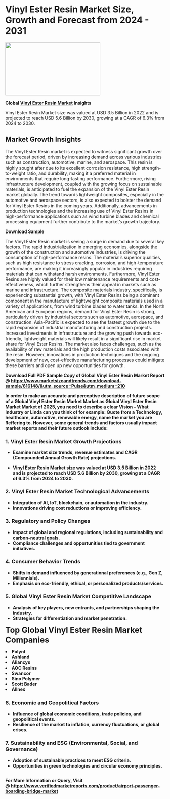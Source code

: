 <H1>Vinyl Ester Resin Market Size, Growth and Forecast from 2024 - 2031</H1><img class="aligncenter size-medium wp-image-584254" src="https://thirdeyenews.in/wp-content/uploads/2024/09/Global-Market-Research-300x168.jpeg" alt="" width="300" height="168" /><p><strong>Global&nbsp;<a href="https://www.marketsizeandtrends.com/download-sample/616148/&amp;utm_source=Pulse&amp;utm_medium=210">Vinyl Ester Resin Market</a> Insights</strong></p><p>Vinyl Ester Resin Market size was valued at USD 3.5 Billion in 2022 and is projected to reach USD 5.6 Billion by 2030, growing at a CAGR of 6.3% from 2024 to 2030.</p><p><h2>Market Growth Insights</h2> <p>The Vinyl Ester Resin market is expected to witness significant growth over the forecast period, driven by increasing demand across various industries such as construction, automotive, marine, and aerospace. This resin is highly sought after due to its excellent corrosion resistance, high strength-to-weight ratio, and durability, making it a preferred material in environments that require long-lasting performance. Furthermore, rising infrastructure development, coupled with the growing focus on sustainable materials, is anticipated to fuel the expansion of the Vinyl Ester Resin market globally. The trend towards lightweight composites, especially in the automotive and aerospace sectors, is also expected to bolster the demand for Vinyl Ester Resins in the coming years. Additionally, advancements in production technologies and the increasing use of Vinyl Ester Resins in high-performance applications such as wind turbine blades and chemical processing equipment further contribute to the market’s growth trajectory.</p> <p><strong>Download Sample</strong></p> <p>The Vinyl Ester Resin market is seeing a surge in demand due to several key factors. The rapid industrialization in emerging economies, alongside the growth of the construction and automotive industries, is driving the consumption of high-performance resins. The material’s superior qualities, such as high resistance to stress cracking, corrosion, and high-temperature performance, are making it increasingly popular in industries requiring materials that can withstand harsh environments. Furthermore, Vinyl Ester Resins are highly valued for their low maintenance requirements and cost-effectiveness, which further strengthens their appeal in markets such as marine and infrastructure. The composite materials industry, specifically, is experiencing substantial growth, with Vinyl Ester Resins being a dominant component in the manufacture of lightweight composite materials used in a variety of applications, from wind turbine blades to water tanks. In the North American and European regions, demand for Vinyl Ester Resin is strong, particularly driven by industrial sectors such as automotive, aerospace, and construction. Asia-Pacific is expected to see the fastest growth due to the rapid expansion of industrial manufacturing and construction projects. Increased investments in infrastructure and the growing push towards eco-friendly, lightweight materials will likely result in a significant rise in market share for Vinyl Ester Resins. The market also faces challenges, such as the availability of raw materials and the high production costs associated with the resin. However, innovations in production techniques and the ongoing development of new, cost-effective manufacturing processes could mitigate these barriers and open up new opportunities for growth.</p> <p><strong></p><p><span class=""><strong>Download Full PDF Sample Copy of Global Vinyl Ester Resin Market Report</strong> @ <a href="https://www.marketsizeandtrends.com/download-sample/616148/&amp;utm_source=Pulse&amp;utm_medium=210" target="_blank">https://www.marketsizeandtrends.com/download-sample/616148/&amp;utm_source=Pulse&amp;utm_medium=210</a></span></p><p>In order to make an accurate and perceptive description of future scope of a Global&nbsp;Vinyl Ester Resin Market Market as Global&nbsp;Vinyl Ester Resin Market Market of 2025, you need to describe a clear Vision &ndash; What Industry or Linda can you think of for example: Quote from a Technology, healthcare, automotive, renewable energy, name the market you are Reffering to. However, some general trends and factors usually impact market reports and their future outlook include:</p><h3>1.&nbsp;<strong>Vinyl Ester Resin Market Growth Projections</strong></h3><ul><li>Examine market size trends, revenue estimates and CAGR (Compounded Annual Growth Rate) projections.</li><li><p>Vinyl Ester Resin Market size was valued at USD 3.5 Billion in 2022 and is projected to reach USD 5.6 Billion by 2030, growing at a CAGR of 6.3% from 2024 to 2030.</p></li></ul><h3>2.&nbsp;<strong>Vinyl Ester Resin Market Technological Advancements</strong></h3><ul><li>Integration of AI, IoT, blockchain, or automation in the industry.</li><li>Innovations driving cost reductions or improving efficiency.</li></ul><h3>3.&nbsp;<strong>Regulatory and Policy Changes</strong></h3><ul><li>Impact of global and regional regulations, including sustainability and carbon-neutral goals.</li><li>Compliance challenges and opportunities tied to government initiatives.</li></ul><h3>4.&nbsp;<strong>Consumer Behavior Trends</strong></h3><ul><li>Shifts in demand influenced by generational preferences (e.g., Gen Z, Millennials).</li><li>Emphasis on eco-friendly, ethical, or personalized products/services.</li></ul><h3>5.&nbsp;<strong>Global Vinyl Ester Resin Market Competitive Landscape</strong></h3><ul><li>Analysis of key players, new entrants, and partnerships shaping the industry.</li><li>Strategies for differentiation and market penetration.</li></ul><p data-pm-slice="1 1 []"><span style="color: inherit; font-family: inherit; font-size: 25px;">Top Global Vinyl Ester Resin Market Companies</span></p><div class="" data-test-id=""><p><li>Polynt</li><li> Ashland</li><li> Aliancys</li><li> AOC Resins</li><li> Swancor</li><li> Sino Polymer</li><li> Scott Bader</li><li> Allnex</li></p></div><h3>6.&nbsp;<strong>Economic and Geopolitical Factors</strong></h3><ul><li>Influence of global economic conditions, trade policies, and geopolitical events.</li><li>Resilience of the market to inflation, currency fluctuations, or global crises.</li></ul><h3>7.&nbsp;<strong>Sustainability and ESG (Environmental, Social, and Governance)</strong></h3><ul><li>Adoption of sustainable practices to meet ESG criteria.</li><li>Opportunities in green technologies and circular economy principles.</li></ul><h2><strong style="font-size: 14px;">For More Information or Query, Visit @&nbsp;</strong><a style="background-color: #ffffff; font-size: 14px;" href="https://www.marketsizeandtrends.com/report/vinyl-ester-resin-market/" target="_blank">https://www.verifiedmarketreports.com/product/airport-passenger-boarding-bridge-market</a></h2>
